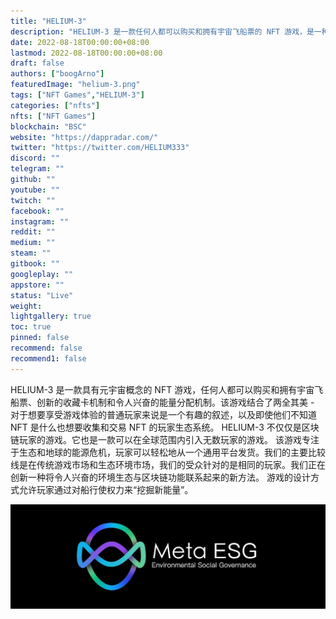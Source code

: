 ```yaml
---
title: "HELIUM-3"
description: "HELIUM-3 是一款任何人都可以购买和拥有宇宙飞船票的 NFT 游戏，是一种创新的收藏卡机制和令人兴奋的能量分配机制。"
date: 2022-08-18T00:00:00+08:00
lastmod: 2022-08-18T00:00:00+08:00
draft: false
authors: ["boogArno"]
featuredImage: "helium-3.png"
tags: ["NFT Games","HELIUM-3"]
categories: ["nfts"]
nfts: ["NFT Games"]
blockchain: "BSC"
website: "https://dappradar.com/"
twitter: "https://twitter.com/HELIUM333"
discord: ""
telegram: ""
github: ""
youtube: ""
twitch: ""
facebook: ""
instagram: ""
reddit: ""
medium: ""
steam: ""
gitbook: ""
googleplay: ""
appstore: ""
status: "Live"
weight: 
lightgallery: true
toc: true
pinned: false
recommend: false
recommend1: false
---
```

HELIUM-3 是一款具有元宇宙概念的 NFT 游戏，任何人都可以购买和拥有宇宙飞船票、创新的收藏卡机制和令人兴奋的能量分配机制。该游戏结合了两全其美 - 对于想要享受游戏体验的普通玩家来说是一个有趣的叙述，以及即使他们不知道 NFT 是什么也想要收集和交易 NFT 的玩家生态系统。
HELIUM-3 不仅仅是区块链玩家的游戏。它也是一款可以在全球范围内引入无数玩家的游戏。
该游戏专注于生态和地球的能源危机，玩家可以轻松地从一个通用平台发货。我们的主要比较线是在传统游戏市场和生态环境市场，我们的受众针对的是相同的玩家。我们正在创新一种将令人兴奋的环境生态与区块链功能联系起来的新方法。
游戏的设计方式允许玩家通过对船行使权力来“挖掘新能量”。

![1080x360](1080x360.jpg)